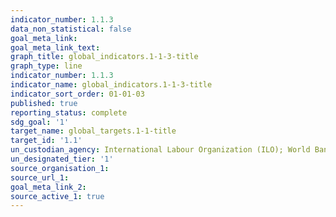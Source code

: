 ```yaml
---
indicator_number: 1.1.3
data_non_statistical: false
goal_meta_link: 
goal_meta_link_text: 
graph_title: global_indicators.1-1-3-title
graph_type: line
indicator_number: 1.1.3
indicator_name: global_indicators.1-1-3-title
indicator_sort_order: 01-01-03
published: true
reporting_status: complete
sdg_goal: '1'
target_name: global_targets.1-1-title
target_id: '1.1'
un_custodian_agency: International Labour Organization (ILO); World Bank (WB)
un_designated_tier: '1'
source_organisation_1: 
source_url_1: 
goal_meta_link_2: 
source_active_1: true
---
```


